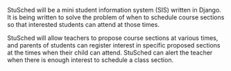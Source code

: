 StuSched will be a mini
student information system (SIS) written in
Django. It is being written to solve the problem
of when to schedule course sections so that interested
students can attend at those times.

StuSched will allow teachers to
propose course sections at various times,
and parents of students
can register interest in specific proposed sections
at the times when their child can attend. 
StuSched can alert the teacher when there is
enough interest to schedule a class section.

